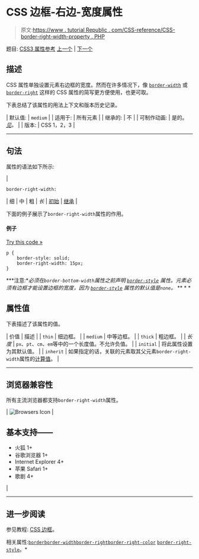 # CSS 边框-右边-宽度属性

> 原文:[https://www . tutorial Republic . com/CSS-reference/CSS-border-right-width-property . PHP](https://www.tutorialrepublic.com/css-reference/css-border-right-width-property.php)

题目: [CSS3 属性参考](css3-properties.php) [上一个](css-border-right-style-property.php) | [下一个](css-border-spacing-property.php)

## 描述

CSS 属性单独设置元素右边框的宽度。然而在许多情况下，像 [`border-width`](css-border-width-property.php) 或 [`border-right`](css-border-right-property.php) 这样的 CSS 属性的简写更方便使用，也更可取。

下表总结了该属性的用法上下文和版本历史记录。

| 默认值: | `medium` |
| 适用于: | 所有元素 |
| 继承的: | 不 |
| 可制作动画: | 是的。 [*见*](css-animatable-properties.php)*。* |
| 版本: | CSS 1，2，3 |

* * *

## 句法

属性的语法如下所示:

| 

```
border-right-width: 
```

 | 细 &#124; 中 &#124; 粗 &#124; *长* &#124; [初始](../definitions.php#initial) &#124; [继承](../definitions.php#inherit) |

下面的例子展示了`border-right-width`属性的作用。

#### 例子

[Try this code »](../codelab.php?topic=css&file=border-right-width-property "Try this code using online Editor")

```
p {
    border-style: solid;
    border-right-width: 15px;
}
```

 ***注意:**必须在`border-bottom-width`属性之前声明 [`border-style`](css-border-style-property.php) 属性。元素必须有边框才能设置边框的宽度，因为 [`border-style`](css-border-style-property.php) 属性的默认值是`none`。*  ** * *

## 属性值

下表描述了该属性的值。

| 价值 | 描述 |
| `thin` | 细边框。 |
| `medium` | 中等边框。 |
| `thick` | 粗边框。 |
| *长度* | `px`、`pt`、`cm`、`em`等中的一个长度值。不允许负值。 |
| `initial` | 将此属性设置为其默认值。 |
| `inherit` | 如果指定的话，关联的元素取其父元素`border-right-width`属性的[计算值](../definitions.php#computed-value)。 |

* * *

## 浏览器兼容性

所有主流浏览器都支持`border-right-width`属性。

| ![Browsers Icon](../Images/e9331123c77668c1832e541c2fca1002.png) | 

## 基本支持——

*   火狐 1+
*   谷歌浏览器 1+
*   Internet Explorer 4+
*   苹果 Safari 1+
*   歌剧 4+

 |

* * *

## 进一步阅读

参见教程: [CSS 边框](../css-tutorial/css-border.php)。

相关属性:[`border`](css-border-property.php)[`border-width`](css-border-width-property.php)[`border-right`](css-border-right-property.php)[`border-right-color`](css-border-right-color-property.php)
[`border-right-style`](css-border-right-style-property.php)。*